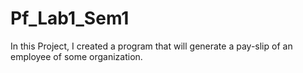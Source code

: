 # Pf_Lab1_Sem1
In this Project, I created a program that will generate a pay-slip of an employee of some organization. 

